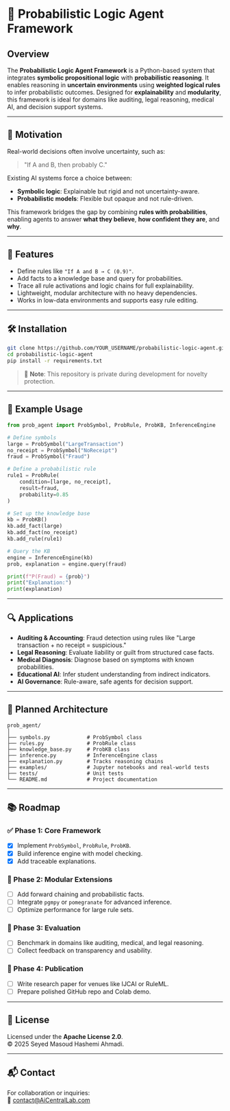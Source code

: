 # 🧠 Probabilistic Logic Agent Framework

## Overview

The **Probabilistic Logic Agent Framework** is a Python-based system that integrates **symbolic propositional logic** with **probabilistic reasoning**. It enables reasoning in **uncertain environments** using **weighted logical rules** to infer probabilistic outcomes. Designed for **explainability** and **modularity**, this framework is ideal for domains like auditing, legal reasoning, medical AI, and decision support systems.

---

## 🎯 Motivation

Real-world decisions often involve uncertainty, such as:
> "If A and B, then probably C."

Existing AI systems force a choice between:
- **Symbolic logic**: Explainable but rigid and not uncertainty-aware.
- **Probabilistic models**: Flexible but opaque and not rule-driven.

This framework bridges the gap by combining **rules with probabilities**, enabling agents to answer **what they believe**, **how confident they are**, and **why**.

---

## 🚀 Features

- Define rules like `"If A and B → C (0.9)"`.
- Add facts to a knowledge base and query for probabilities.
- Trace all rule activations and logic chains for full explainability.
- Lightweight, modular architecture with no heavy dependencies.
- Works in low-data environments and supports easy rule editing.

---

## 🛠 Installation

```bash
git clone https://github.com/YOUR_USERNAME/probabilistic-logic-agent.git
cd probabilistic-logic-agent
pip install -r requirements.txt
```

> 📌 **Note**: This repository is private during development for novelty protection.

---

## 🧬 Example Usage

```python
from prob_agent import ProbSymbol, ProbRule, ProbKB, InferenceEngine

# Define symbols
large = ProbSymbol("LargeTransaction")
no_receipt = ProbSymbol("NoReceipt")
fraud = ProbSymbol("Fraud")

# Define a probabilistic rule
rule1 = ProbRule(
    condition=[large, no_receipt],
    result=fraud,
    probability=0.85
)

# Set up the knowledge base
kb = ProbKB()
kb.add_fact(large)
kb.add_fact(no_receipt)
kb.add_rule(rule1)

# Query the KB
engine = InferenceEngine(kb)
prob, explanation = engine.query(fraud)

print(f"P(Fraud) = {prob}")
print("Explanation:")
print(explanation)
```

---

## 🔍 Applications

- **Auditing & Accounting**: Fraud detection using rules like "Large transaction + no receipt = suspicious."
- **Legal Reasoning**: Evaluate liability or guilt from structured case facts.
- **Medical Diagnosis**: Diagnose based on symptoms with known probabilities.
- **Educational AI**: Infer student understanding from indirect indicators.
- **AI Governance**: Rule-aware, safe agents for decision support.

---

## 🧱 Planned Architecture

```
prob_agent/
│
├── symbols.py            # ProbSymbol class
├── rules.py              # ProbRule class
├── knowledge_base.py     # ProbKB class
├── inference.py          # InferenceEngine class
├── explanation.py        # Tracks reasoning chains
├── examples/             # Jupyter notebooks and real-world tests
├── tests/                # Unit tests
└── README.md             # Project documentation
```

---

## 📚 Roadmap

### ✅ Phase 1: Core Framework
- [x] Implement `ProbSymbol`, `ProbRule`, `ProbKB`.
- [x] Build inference engine with model checking.
- [x] Add traceable explanations.

### 🔄 Phase 2: Modular Extensions
- [ ] Add forward chaining and probabilistic facts.
- [ ] Integrate `pgmpy` or `pomegranate` for advanced inference.
- [ ] Optimize performance for large rule sets.

### 🧪 Phase 3: Evaluation
- [ ] Benchmark in domains like auditing, medical, and legal reasoning.
- [ ] Collect feedback on transparency and usability.

### 📝 Phase 4: Publication
- [ ] Write research paper for venues like IJCAI or RuleML.
- [ ] Prepare polished GitHub repo and Colab demo.

---

## 📄 License

Licensed under the **Apache License 2.0**.  
© 2025 Seyed Masoud Hashemi Ahmadi.

---

## 📬 Contact

For collaboration or inquiries:  
📧 [contact@AiCentralLab.com](mailto:contact@AiCentralLab.com)

